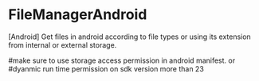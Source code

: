 # FileManagerAndroid
[Android]  Get files in android according to file types or using its extension from internal or external storage.

#make sure to use storage access permission in android manifest.
or 
#dyanmic run time permission on sdk version more than 23

